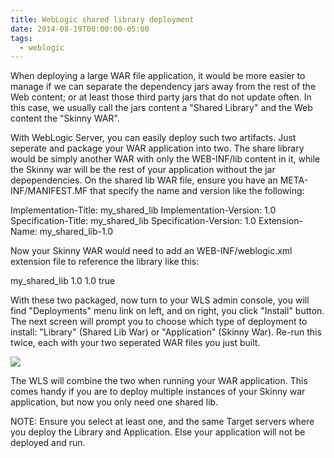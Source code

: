 ```yaml
---
title: WebLogic shared library deployment
date: 2014-08-19T00:00:00-05:00
tags:
  - weblogic
---
```

When deploying a large WAR file application, it would be more easier to manage if we can separate the dependency jars away from the rest of the Web content; or at least those third party jars that do not update often. In this case, we usually call the jars content a "Shared Library" and the Web content the "Skinny WAR".

With WebLogic Server, you can easily deploy such two artifacts. Just seperate and package your WAR application into two. The share library would be simply another WAR with only the WEB-INF/lib content in it, while the Skinny war will be the rest of your application without the jar depependencies. On the shared lib WAR file, ensure you have an META-INF/MANIFEST.MF that specify the name and version like the following:

Implementation-Title: my_shared_lib
Implementation-Version: 1.0
Specification-Title: my_shared_lib
Specification-Version: 1.0
Extension-Name: my_shared_lib-1.0

Now your Skinny WAR would need to add an WEB-INF/weblogic.xml extension file to reference the library like this:

<weblogic-web-app> 
    <library-ref>
        <library-name>my_shared_lib</library-name>
        <specification-version>1.0</specification-version>
        <implementation-version>1.0</implementation-version>
        <exact-match>true</exact-match>
    </library-ref>
</weblogic-web-app>

With these two packaged, now turn to your WLS admin console, you will find "Deployments" menu link on left, and on right, you click "Install" button. The next screen will prompt you to choose which type of deployment to install: "Library" (Shared Lib War) or "Application" (Skinny War). Re-run this twice, each with your two seperated WAR files you just built. 

![](/images/posts/2014/wls-shared-lib.png)

The WLS will combine the two when running your WAR application. This comes handy if you are to deploy multiple instances of your Skinny war application, but now you only need one shared lib.

NOTE: Ensure you select at least one, and the same Target servers where you deploy the Library and Application. Else your application will not be deployed and run.
